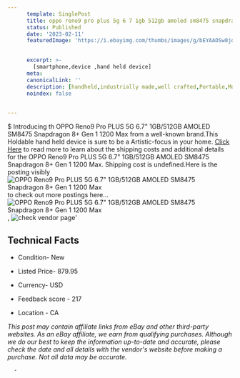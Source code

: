 ```yaml
---
      template: SinglePost
      title: oppo reno9 pro plus 5g 6 7 1gb 512gb amoled sm8475 snapdragon 8 gen 1 1200 max
      status: Published
      date: '2023-02-11'
      featuredImage: 'https://i.ebayimg.com/thumbs/images/g/bEYAAOSw8jdjm4MH/s-l225.jpg'
       

      excerpt: >-
        [smartphone,device ,hand held device]
      meta:
      canonicalLink: ''
      description: [handheld,industrially made,well crafted,Portable,Mobile,Compact,Convenient,Lightweight,Maneuverable,Man-portable,Miniature,Carriable,Hand-held,Light,Holdable,Transportable,Mobile device,Pocket-sized,On-the-go,Wireless,Cordless,Compact size,Convenient size, smartphone,device ,hand held device]
      noindex: false
      

---
```

$
      Introducing th OPPO Reno9 Pro PLUS 5G 6.7" 1GB/512GB AMOLED SM8475 Snapdragon 8+ Gen 1 1200 Max from a well-known brand.This Holdable hand held device is sure to be a Artistic-focus in your home. [Click Here](https://www.ebay.com/itm/275581779807?hash=item4029f43f5f%3Ag%3AbEYAAOSw8jdjm4MH&mkevt=1&mkcid=1&mkrid=711-53200-19255-0&campid=%253CePNCampaignId%253E&customid=%253CreferenceId%253E&toolid=10049) to read more to learn about the shipping costs and additional details for the OPPO Reno9 Pro PLUS 5G 6.7" 1GB/512GB AMOLED SM8475 Snapdragon 8+ Gen 1 1200 Max. Shipping cost is undefined.Here is the posting visibly ![OPPO Reno9 Pro PLUS 5G 6.7" 1GB/512GB AMOLED SM8475 Snapdragon 8+ Gen 1 1200 Max](https://i.ebayimg.com/thumbs/images/g/bEYAAOSw8jdjm4MH/s-l225.jpg) to check out more postings here... ![OPPO Reno9 Pro PLUS 5G 6.7" 1GB/512GB AMOLED SM8475 Snapdragon 8+ Gen 1 1200 Max](https://i.ebayimg.com/images/g/bEYAAOSw8jdjm4MH/s-l960.jpg), ![check vendor page](https://origin-galleryplus.ebayimg.com/ws/web/275581779807_2_0_1/225x225.jpg,https://origin-galleryplus.ebayimg.com/ws/web/275581779807_3_0_1/225x225.jpg,https://origin-galleryplus.ebayimg.com/ws/web/275581779807_4_0_1/225x225.jpg,https://origin-galleryplus.ebayimg.com/ws/web/275581779807_5_0_1/225x225.jpg,https://origin-galleryplus.ebayimg.com/ws/web/275581779807_6_0_1/225x225.jpg)'

      

 ## Technical Facts 



     
      

 - Condition- New 


      

 - Listed Price- 879.95 


      

 - Currency- USD 


      

 - Feedback score - 217 


      

 - Location - CA 


      
      

 *_This post may contain affiliate links from eBay and other third-party websites. As an eBay affiliate, we earn from qualifying purchases. Although we do our best to keep the information up-to-date and accurate, please check the date and all details with the vendor's website before making a purchase. Not all data may be accurate._*




      -

